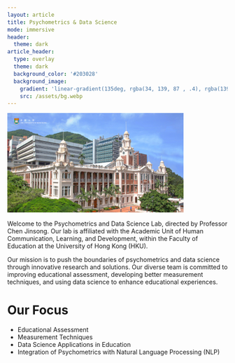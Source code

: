 ```yaml
---
layout: article
title: Psychometrics & Data Science
mode: immersive
header:
  theme: dark
article_header:
  type: overlay
  theme: dark
  background_color: '#203028'
  background_image:
    gradient: 'linear-gradient(135deg, rgba(34, 139, 87 , .4), rgba(139, 34, 139, .4))'
    src: /assets/bg.webp
---
```


<img src="/assets/main_campus.jpg" alt="photo of HKU main campus" width="80%"/>

Welcome to the Psychometrics and Data Science Lab, directed by Professor Chen Jinsong. Our lab is affiliated with the Academic Unit of Human Communication, Learning, and Development, within the Faculty of Education at the University of Hong Kong (HKU).

Our mission is to push the boundaries of psychometrics and data science through innovative research and solutions. Our diverse team is committed to improving educational assessment, developing better measurement techniques, and using data science to enhance educational experiences.

# Our Focus

- Educational Assessment
- Measurement Techniques
- Data Science Applications in Education
- Integration of Psychometrics with Natural Language Processing (NLP)